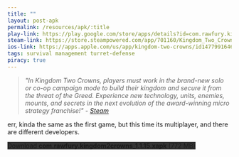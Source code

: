 ```yaml
---
title: ""
layout: post-apk
permalink: /resources/apk/:title
play-link: https://play.google.com/store/apps/details?id=com.rawfury.kingdom2crowns
steam-link: https://store.steampowered.com/app/701160/Kingdom_Two_Crowns/
ios-link: https://apps.apple.com/us/app/kingdom-two-crowns/id1477991646
tags: survival management turret-defense
piracy: true
---
```


> _"In Kingdom Two Crowns, players must work in the brand-new solo or co-op campaign mode to build their kingdom and secure it from the threat of the Greed. Experience new technology, units, enemies, mounts, and secrets in the next evolution of the award-winning micro strategy franchise!" - <a href="https://store.steampowered.com/app/701160/Kingdom_Two_Crowns/" target="_blank">Steam</a>_

err, kinda the same as the first game, but this time its multiplayer, and there are different developers.

<div class="text-center">
    <a class="btn btn-dark btn-block w-100" onclick='apk("com.rawfury.kingdom2crowns_1.1.15.xapk")' target="_blank" style="text-decoration: none; background-color: #333;"> Download <b>com.rawfury.kingdom2crowns_1.1.15.xapk</b> (772 MB)</a>
</div>

